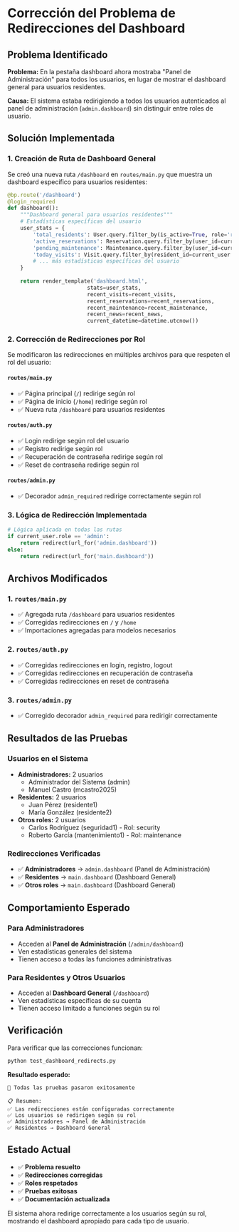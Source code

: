 # Corrección del Problema de Redirecciones del Dashboard

## Problema Identificado

**Problema:** En la pestaña dashboard ahora mostraba "Panel de Administración" para todos los usuarios, en lugar de mostrar el dashboard general para usuarios residentes.

**Causa:** El sistema estaba redirigiendo a todos los usuarios autenticados al panel de administración (`admin.dashboard`) sin distinguir entre roles de usuario.

## Solución Implementada

### 1. Creación de Ruta de Dashboard General

Se creó una nueva ruta `/dashboard` en `routes/main.py` que muestra un dashboard específico para usuarios residentes:

```python
@bp.route('/dashboard')
@login_required
def dashboard():
    """Dashboard general para usuarios residentes"""
    # Estadísticas específicas del usuario
    user_stats = {
        'total_residents': User.query.filter_by(is_active=True, role='resident').count(),
        'active_reservations': Reservation.query.filter_by(user_id=current_user.id, status='active').count(),
        'pending_maintenance': Maintenance.query.filter_by(user_id=current_user.id, status='pending').count(),
        'today_visits': Visit.query.filter_by(resident_id=current_user.id).filter(Visit.created_at >= today).count(),
        # ... más estadísticas específicas del usuario
    }
    
    return render_template('dashboard.html', 
                         stats=user_stats,
                         recent_visits=recent_visits,
                         recent_reservations=recent_reservations,
                         recent_maintenance=recent_maintenance,
                         recent_news=recent_news,
                         current_datetime=datetime.utcnow())
```

### 2. Corrección de Redirecciones por Rol

Se modificaron las redirecciones en múltiples archivos para que respeten el rol del usuario:

#### `routes/main.py`
- ✅ Página principal (`/`) redirige según rol
- ✅ Página de inicio (`/home`) redirige según rol
- ✅ Nueva ruta `/dashboard` para usuarios residentes

#### `routes/auth.py`
- ✅ Login redirige según rol del usuario
- ✅ Registro redirige según rol
- ✅ Recuperación de contraseña redirige según rol
- ✅ Reset de contraseña redirige según rol

#### `routes/admin.py`
- ✅ Decorador `admin_required` redirige correctamente según rol

### 3. Lógica de Redirección Implementada

```python
# Lógica aplicada en todas las rutas
if current_user.role == 'admin':
    return redirect(url_for('admin.dashboard'))
else:
    return redirect(url_for('main.dashboard'))
```

## Archivos Modificados

### 1. `routes/main.py`
- ✅ Agregada ruta `/dashboard` para usuarios residentes
- ✅ Corregidas redirecciones en `/` y `/home`
- ✅ Importaciones agregadas para modelos necesarios

### 2. `routes/auth.py`
- ✅ Corregidas redirecciones en login, registro, logout
- ✅ Corregidas redirecciones en recuperación de contraseña
- ✅ Corregidas redirecciones en reset de contraseña

### 3. `routes/admin.py`
- ✅ Corregido decorador `admin_required` para redirigir correctamente

## Resultados de las Pruebas

### Usuarios en el Sistema
- **Administradores:** 2 usuarios
  - Administrador del Sistema (admin)
  - Manuel Castro (mcastro2025)
- **Residentes:** 2 usuarios
  - Juan Pérez (residente1)
  - María González (residente2)
- **Otros roles:** 2 usuarios
  - Carlos Rodríguez (seguridad1) - Rol: security
  - Roberto García (mantenimiento1) - Rol: maintenance

### Redirecciones Verificadas
- ✅ **Administradores** → `admin.dashboard` (Panel de Administración)
- ✅ **Residentes** → `main.dashboard` (Dashboard General)
- ✅ **Otros roles** → `main.dashboard` (Dashboard General)

## Comportamiento Esperado

### Para Administradores
- Acceden al **Panel de Administración** (`/admin/dashboard`)
- Ven estadísticas generales del sistema
- Tienen acceso a todas las funciones administrativas

### Para Residentes y Otros Usuarios
- Acceden al **Dashboard General** (`/dashboard`)
- Ven estadísticas específicas de su cuenta
- Tienen acceso limitado a funciones según su rol

## Verificación

Para verificar que las correcciones funcionan:

```bash
python test_dashboard_redirects.py
```

**Resultado esperado:**
```
🎉 Todas las pruebas pasaron exitosamente

📋 Resumen:
✅ Las redirecciones están configuradas correctamente
✅ Los usuarios se redirigen según su rol
✅ Administradores → Panel de Administración
✅ Residentes → Dashboard General
```

## Estado Actual

- ✅ **Problema resuelto**
- ✅ **Redirecciones corregidas**
- ✅ **Roles respetados**
- ✅ **Pruebas exitosas**
- ✅ **Documentación actualizada**

El sistema ahora redirige correctamente a los usuarios según su rol, mostrando el dashboard apropiado para cada tipo de usuario.
